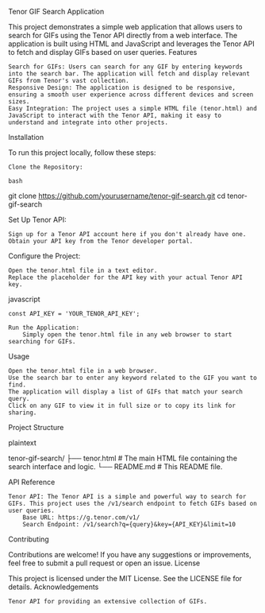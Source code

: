 Tenor GIF Search Application

This project demonstrates a simple web application that allows users to search for GIFs using the Tenor API directly from a web interface. The application is built using HTML and JavaScript and leverages the Tenor API to fetch and display GIFs based on user queries.
Features

    Search for GIFs: Users can search for any GIF by entering keywords into the search bar. The application will fetch and display relevant GIFs from Tenor's vast collection.
    Responsive Design: The application is designed to be responsive, ensuring a smooth user experience across different devices and screen sizes.
    Easy Integration: The project uses a simple HTML file (tenor.html) and JavaScript to interact with the Tenor API, making it easy to understand and integrate into other projects.

Installation

To run this project locally, follow these steps:

    Clone the Repository:

    bash

git clone https://github.com/yourusername/tenor-gif-search.git
cd tenor-gif-search

Set Up Tenor API:

    Sign up for a Tenor API account here if you don't already have one.
    Obtain your API key from the Tenor developer portal.

Configure the Project:

    Open the tenor.html file in a text editor.
    Replace the placeholder for the API key with your actual Tenor API key.

javascript

    const API_KEY = 'YOUR_TENOR_API_KEY';

    Run the Application:
        Simply open the tenor.html file in any web browser to start searching for GIFs.

Usage

    Open the tenor.html file in a web browser.
    Use the search bar to enter any keyword related to the GIF you want to find.
    The application will display a list of GIFs that match your search query.
    Click on any GIF to view it in full size or to copy its link for sharing.

Project Structure

plaintext

tenor-gif-search/
├── tenor.html   # The main HTML file containing the search interface and logic.
└── README.md    # This README file.

API Reference

    Tenor API: The Tenor API is a simple and powerful way to search for GIFs. This project uses the /v1/search endpoint to fetch GIFs based on user queries.
        Base URL: https://g.tenor.com/v1/
        Search Endpoint: /v1/search?q={query}&key={API_KEY}&limit=10

Contributing

Contributions are welcome! If you have any suggestions or improvements, feel free to submit a pull request or open an issue.
License

This project is licensed under the MIT License. See the LICENSE file for details.
Acknowledgements

    Tenor API for providing an extensive collection of GIFs.

